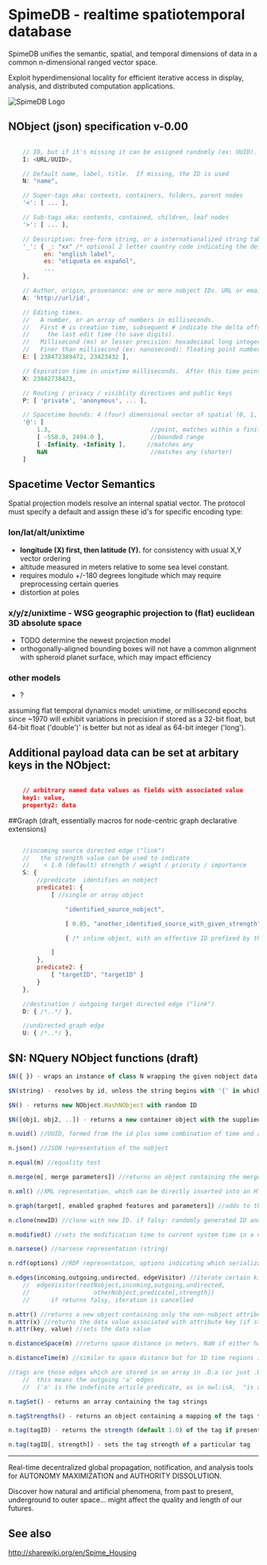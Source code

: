 # SpimeDB - realtime spatiotemporal database

SpimeDB unifies the semantic, spatial, and temporal dimensions of data in a common n-dimensional ranged vector space.

Exploit hyperdimensional locality for efficient iterative access in display, analysis, and distributed computation applications.

![SpimeDB Logo](https://raw.githubusercontent.com/automenta/spimedb/master/data/spimedb_logo.png)

## NObject (json) specification v-0.00
```js

	// ID, but if it's missing it can be assigned randomly (ex: UUID).
	I: <URL/UUID>,

	// Default name, label, title.  If missing, the ID is used
	N: "name",

	// Super-tags aka: contexts, containers, folders, parent nodes
	'<': [ ... ],

	// Sub-tags aka: contents, contained, children, leaf nodes
	'>': [ ... ],

	// Description: free-form string, or a internationalized string table, ex:
	'_': { _: "xx" /* optional 2 letter country code indicating the default language involved in this nobject, which may be blank to represent complete internationalization */,
		  en: "english label",
		  es: "etiqueta en español",
		  ...
	},

	// Author, origin, provenance: one or more nobject IDs. URL or email string works fine
	A: 'http://url/id',

	// Editing times.
	//   A number, or an array of numbers in milliseconds.
	//   First # is creation time, subsequent # indicate the delta offset to
	//     the last edit time (to save digits).
	//   Millisecond (ms) or lesser precision: hexadecimal long integer
	//   Finer than millisecond (ex: nanosecond): floating point number
	E: [ 238472389472, 23423432 ],

	// Expiration time in unixtime milliseconds.  After this time point, the nobject permits its deletion.  If zero, the object is considered temporary and can be deleted at any point.
	X: 23842738423,

	// Routing / privacy / visiblity directives and public keys
	P: [ 'private', 'anonymous', ... ],

    // Spacetime bounds: 4 (four) dimensional vector of spatial (0, 1, 2) and temporal (3) ranged values.
	'@': [
	    1.3,                            //point, matches within a finite epsilon range determined by floating poitn precision
	    [ -558.0, 2494.0 ],             //bounded range
	    [ -Infinity, +Infinity ],      //matches any
	    NaN                             //matches any (shorter)
	]

```

## Spacetime Vector Semantics

Spatial projection models resolve an internal spatial vector. The protocol must specify a default and assign these id's for specific encoding type:

### lon/lat/alt/unixtime
 * __longitude (X) first, then latitude (Y).__ for consistency with usual X,Y vector ordering
 * altitude measured in meters relative to some sea level constant.
 * requires modulo +/-180 degrees longitude which may require preprocessing certain queries
 * distortion at poles

### x/y/z/unixtime - WSG geographic projection to (flat) euclidean 3D absolute space
 * TODO determine the newest projection model
 * orthogonally-aligned bounding boxes will not have a common alignment with spheroid planet surface, which may impact efficiency

### other models
 * ?

assuming flat temporal dynamics model: unixtime, or millisecond epochs since ~1970 will exhibit variations in precision if stored
as a 32-bit float, but 64-bit float ('double')' is better but not as ideal as 64-bit integer
('long').


## Additional payload data can be set at arbitary keys in the NObject:
```json

	// arbitrary named data values as fields with associated value
	key1: value,
	property2: data
```

##Graph (draft, essentially macros for node-centric graph declarative extensions)
```js

	//incoming source directed edge ("link")
	//   the strength value can be used to indicate
	//    < 1.0 (default) strength / weight / priority / importance
	S: {
		//predicate  identifies an nobject
		predicate1: {
			[ //single or array object

				"identified_source_nobject",

				[ 0.85, "another_identified_source_with_given_strength" ]

				{ /* inline object, with an effective ID prefixed by the outer object */ },

			]
		},
		predicate2: {
			[ "targetID", "targetID" ]
		}
	},

	//destination / outgoing target directed edge ("link")
	D: { /*..*/ },

	//undirected graph edge
	U: { /*..*/ },
```


## $N: NQuery NObject functions (draft)
```js
$N({ }) - wraps an instance of class N wrapping the given nobject data. throws exceptions if the data is invalid

$N(string) - resolves by id, unless the string begins with '{' in which case it is parsed as JSON

$N() - returns new NObject.HashNObject with random ID

$N([obj1, obj2, ..]) - returns a new container object with the supplied items as the children

n.uuid() //UUID, formed from the id plus some combination of time and authorship

n.json() //JSON representation of the nobject

n.equal(m) //equality test

n.merge(m[, merge parameters]) //returns an object containing the merge or union of two nobjects. any conflicts result in a conflict field with an array of describing each conflict such that no data is destroyed. if nothing can be merged, the result is equivalent to $N([n, m])

n.xml() //XML representation, which can be directly inserted into an HTML page DOM as a web widget

n.graph(target[, enabled graphed features and parameters]) //adds to the specified graph object nodes and edges representing 'n' and its connections. if target is falsy, it creates a new graph

n.clone(newID) //clone with new ID. if falsy: randomly generated ID and adds blank (anonymous) author '_' to the end of the author list, which will possibly be replaced with the actual author at some point prior to storage or transmission otherwise it will remain anonymous

n.modified() //sets the modification time to current system time in a new cloned object. optional parameter to specify this (backdate or forward date)

n.narsese() //narsese representation (string)

n.rdf(options) //RDF representation, options indicating which serialization (default: JSON RDF)

n.edges(incoming,outgoing,undirected, edgeVisitor) //iterate certain kinds of edges:
    //  edgeVisitor(rootNobject,incoming,outgoing,undirected,
    //					otherNobject,predicate[,strength])
    //		if returns falsy, iteration is cancelled

n.attr() //returns a new object containing only the non-nobject attributes
n.attr(x) //returns the data value associated with attribute key (if string), or sets the values if parameter is a JS object
n.attr(key, value) //sets the data value

n.distanceSpace(m) //returns space distance in meters. NaN if either has no spatial information, positive value if there is separation, 0 if fully coincident, and negative if partially overlapping as a percentage scaled in proportion (or inverse?) to the mean radii

n.distanceTime(m) //similar to space distance but for 1D time regions in seconds.

//tags are those edges which are stored in an array in .D.a (or just .D if the value is an array and not an object)
    //	this means the outgoing 'a' edges
    //  ('a' is the indefinite article predicate, as in owl:isA,  "is a", or "isA")

n.tagSet() - returns an array containing the tag strings

n.tagStrengths() - returns an object containing a mapping of the tags to the strength values, ex: { tag1: 1, tag2: 0.5 }

n.tag(tagID) - returns the strength (default 1.0) of the tag if present, or undefined otherwise, 0.0 or falsy being equivalent to undefined/null

n.tag(tagID[, strength]) - sets the tag strength of a particular tag

```
----

Real-time decentralized global propagation, notification, and analysis tools for AUTONOMY MAXIMIZATION and AUTHORITY DISSOLUTION.

Discover how natural and artificial phenomena, from past to present, underground to outer space... might affect the quality and length of our futures.

## See also
http://sharewiki.org/en/Spime_Housing
